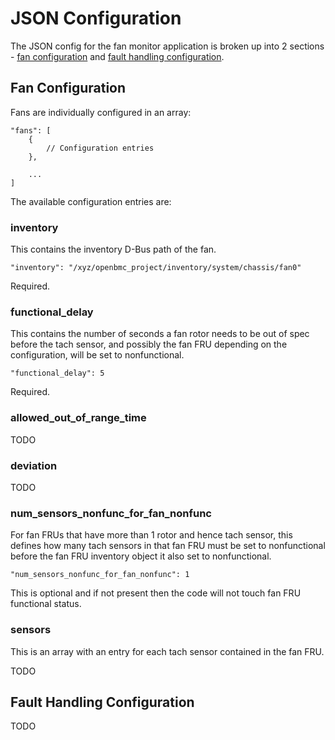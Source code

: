 # JSON Configuration

The JSON config for the fan monitor application is broken up into 2 sections -
[fan configuration](#fan-configuration) and [fault handling
configuration](#fault-handling-configuration).

## Fan Configuration

Fans are individually configured in an array:

```
"fans": [
    {
        // Configuration entries
    },

    ...
]
```

The available configuration entries are:

### inventory

This contains the inventory D-Bus path of the fan.

```
"inventory": "/xyz/openbmc_project/inventory/system/chassis/fan0"
```

Required.

### functional_delay

This contains the number of seconds a fan rotor needs to be out of spec before
the tach sensor, and possibly the fan FRU depending on the configuration, will
be set to nonfunctional.

```
"functional_delay": 5
```

Required.

### allowed_out_of_range_time

TODO

### deviation

TODO

### num_sensors_nonfunc_for_fan_nonfunc

For fan FRUs that have more than 1 rotor and hence tach sensor, this defines
how many tach sensors in that fan FRU must be set to nonfunctional before the
fan FRU inventory object it also set to nonfunctional.

```
"num_sensors_nonfunc_for_fan_nonfunc": 1
```

This is optional and if not present then the code will not touch fan FRU
functional status.

### sensors

This is an array with an entry for each tach sensor contained in the fan FRU.

TODO

## Fault Handling Configuration

TODO
